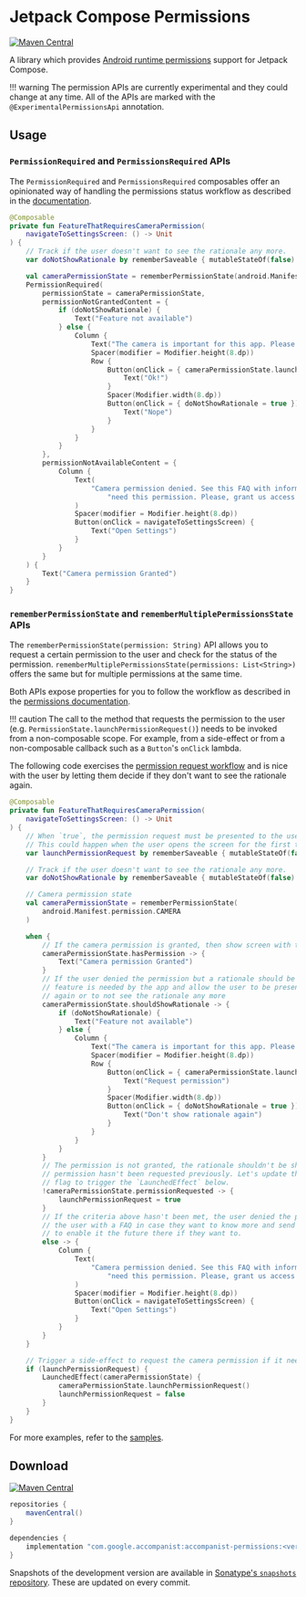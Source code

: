 # Jetpack Compose Permissions

[![Maven Central](https://img.shields.io/maven-central/v/com.google.accompanist/accompanist-permissions)](https://search.maven.org/search?q=g:com.google.accompanist)

A library which provides [Android runtime permissions](https://developer.android.com/guide/topics/permissions/overview) support for Jetpack Compose.

!!! warning
    The permission APIs are currently experimental and they could change at any time.
    All of the APIs are marked with the `@ExperimentalPermissionsApi` annotation.

## Usage

### `PermissionRequired` and `PermissionsRequired` APIs

The `PermissionRequired` and `PermissionsRequired` composables offer an opinionated way of handling
the permissions status workflow as described in the
[documentation](https://developer.android.com/training/permissions/requesting#workflow_for_requesting_permissions).

```kotlin
@Composable
private fun FeatureThatRequiresCameraPermission(
    navigateToSettingsScreen: () -> Unit
) {
    // Track if the user doesn't want to see the rationale any more.
    var doNotShowRationale by rememberSaveable { mutableStateOf(false) }

    val cameraPermissionState = rememberPermissionState(android.Manifest.permission.CAMERA)
    PermissionRequired(
        permissionState = cameraPermissionState,
        permissionNotGrantedContent = {
            if (doNotShowRationale) {
                Text("Feature not available")
            } else {
                Column {
                    Text("The camera is important for this app. Please grant the permission.")
                    Spacer(modifier = Modifier.height(8.dp))
                    Row {
                        Button(onClick = { cameraPermissionState.launchPermissionRequest() }) {
                            Text("Ok!")
                        }
                        Spacer(Modifier.width(8.dp))
                        Button(onClick = { doNotShowRationale = true }) {
                            Text("Nope")
                        }
                    }
                }
            }
        },
        permissionNotAvailableContent = {
            Column {
                Text(
                    "Camera permission denied. See this FAQ with information about why we " +
                        "need this permission. Please, grant us access on the Settings screen."
                )
                Spacer(modifier = Modifier.height(8.dp))
                Button(onClick = navigateToSettingsScreen) {
                    Text("Open Settings")
                }
            }
        }
    ) {
        Text("Camera permission Granted")
    }
}
```

### `rememberPermissionState` and `rememberMultiplePermissionsState` APIs

The `rememberPermissionState(permission: String)` API allows you to request a certain permission
to the user and check for the status of the permission.
`rememberMultiplePermissionsState(permissions: List<String>)` offers the same but for multiple
permissions at the same time.

Both APIs expose properties for you to follow the workflow as described in the
[permissions documentation](https://developer.android.com/training/permissions/requesting#workflow_for_requesting_permissions).

!!! caution
    The call to the method that requests the permission to the user (e.g. `PermissionState.launchPermissionRequest()`)
    needs to be invoked from a non-composable scope. For example, from a side-effect or from a
    non-composable callback such as a `Button`'s `onClick` lambda.

The following code exercises the [permission request workflow](https://developer.android.com/training/permissions/requesting#workflow_for_requesting_permissions)
and is nice with the user by letting them decide if they don't want to see the rationale again.

```kotlin
@Composable
private fun FeatureThatRequiresCameraPermission(
    navigateToSettingsScreen: () -> Unit
) {
    // When `true`, the permission request must be presented to the user.
    // This could happen when the user opens the screen for the first time.
    var launchPermissionRequest by rememberSaveable { mutableStateOf(false) }

    // Track if the user doesn't want to see the rationale any more.
    var doNotShowRationale by rememberSaveable { mutableStateOf(false) }

    // Camera permission state
    val cameraPermissionState = rememberPermissionState(
        android.Manifest.permission.CAMERA
    )

    when {
        // If the camera permission is granted, then show screen with the feature enabled
        cameraPermissionState.hasPermission -> {
            Text("Camera permission Granted")
        }
        // If the user denied the permission but a rationale should be shown, explain why the
        // feature is needed by the app and allow the user to be presented with the permission
        // again or to not see the rationale any more
        cameraPermissionState.shouldShowRationale -> {
            if (doNotShowRationale) {
                Text("Feature not available")
            } else {
                Column {
                    Text("The camera is important for this app. Please grant the permission.")
                    Spacer(modifier = Modifier.height(8.dp))
                    Row {
                        Button(onClick = { cameraPermissionState.launchPermissionRequest() }) {
                            Text("Request permission")
                        }
                        Spacer(Modifier.width(8.dp))
                        Button(onClick = { doNotShowRationale = true }) {
                            Text("Don't show rationale again")
                        }
                    }
                }
            }
        }
        // The permission is not granted, the rationale shouldn't be shown to the user, and the
        // permission hasn't been requested previously. Let's update the launchPermissionRequest
        // flag to trigger the `LaunchedEffect` below.
        !cameraPermissionState.permissionRequested -> {
            launchPermissionRequest = true
        }
        // If the criteria above hasn't been met, the user denied the permission. Let's present
        // the user with a FAQ in case they want to know more and send them to the Settings screen
        // to enable it the future there if they want to.
        else -> {
            Column {
                Text(
                    "Camera permission denied. See this FAQ with information about why we " +
                        "need this permission. Please, grant us access on the Settings screen."
                )
                Spacer(modifier = Modifier.height(8.dp))
                Button(onClick = navigateToSettingsScreen) {
                    Text("Open Settings")
                }
            }
        }
    }

    // Trigger a side-effect to request the camera permission if it needs to be presented to the user
    if (launchPermissionRequest) {
        LaunchedEffect(cameraPermissionState) {
            cameraPermissionState.launchPermissionRequest()
            launchPermissionRequest = false
        }
    }
}
```

For more examples, refer to the [samples](https://github.com/google/accompanist/tree/main/sample/src/main/java/com/google/accompanist/sample/permissions).

## Download

[![Maven Central](https://img.shields.io/maven-central/v/com.google.accompanist/accompanist-permissions)](https://search.maven.org/search?q=g:com.google.accompanist)

```groovy
repositories {
    mavenCentral()
}

dependencies {
    implementation "com.google.accompanist:accompanist-permissions:<version>"
}
```

Snapshots of the development version are available in [Sonatype's `snapshots` repository][snap]. These are updated on every commit.

[compose]: https://developer.android.com/jetpack/compose
[snap]: https://oss.sonatype.org/content/repositories/snapshots/com/google/accompanist/accompanist-permissions/
